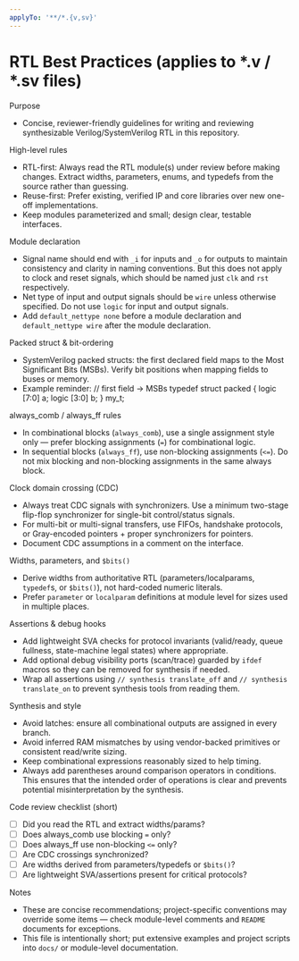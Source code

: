 ```yaml
---
applyTo: '**/*.{v,sv}'
---
```


# RTL Best Practices (applies to *.v / *.sv files)

Purpose
- Concise, reviewer-friendly guidelines for writing and reviewing synthesizable Verilog/SystemVerilog RTL in this repository.

High-level rules
- RTL-first: Always read the RTL module(s) under review before making changes. Extract widths, parameters, enums, and typedefs from the source rather than guessing.
- Reuse-first: Prefer existing, verified IP and core libraries over new one-off implementations.
- Keep modules parameterized and small; design clear, testable interfaces.

Module declaration
- Signal name should end with `_i` for inputs and `_o` for outputs to maintain consistency and clarity in naming conventions. But this does not apply to clock and reset signals, which should be named just `clk` and `rst` respectively.
- Net type of input and output signals should be `wire` unless otherwise specified. Do not use `logic` for input and output signals.
- Add `default_nettype none` before a module declaration and `default_nettype wire` after the module declaration.

Packed struct & bit-ordering
- SystemVerilog packed structs: the first declared field maps to the Most Significant Bits (MSBs). Verify bit positions when mapping fields to buses or memory.
- Example reminder:
  // first field -> MSBs
  typedef struct packed { logic [7:0] a; logic [3:0] b; } my_t;

always_comb / always_ff rules
- In combinational blocks (`always_comb`), use a single assignment style only — prefer blocking assignments (`=`) for combinational logic.
- In sequential blocks (`always_ff`), use non-blocking assignments (`<=`). Do not mix blocking and non-blocking assignments in the same always block.

Clock domain crossing (CDC)
- Always treat CDC signals with synchronizers. Use a minimum two-stage flip-flop synchronizer for single-bit control/status signals.
- For multi-bit or multi-signal transfers, use FIFOs, handshake protocols, or Gray-encoded pointers + proper synchronizers for pointers.
- Document CDC assumptions in a comment on the interface.

Widths, parameters, and `$bits()`
- Derive widths from authoritative RTL (parameters/localparams, `typedef`s, or `$bits()`), not hard-coded numeric literals.
- Prefer `parameter` or `localparam` definitions at module level for sizes used in multiple places.

Assertions & debug hooks
- Add lightweight SVA checks for protocol invariants (valid/ready, queue fullness, state-machine legal states) where appropriate.
- Add optional debug visibility ports (scan/trace) guarded by `ifdef` macros so they can be removed for synthesis if needed.
- Wrap all assertions using `// synthesis translate_off` and `// synthesis translate_on` to prevent synthesis tools from reading them.

Synthesis and style
- Avoid latches: ensure all combinational outputs are assigned in every branch.
- Avoid inferred RAM mismatches by using vendor-backed primitives or consistent read/write sizing.
- Keep combinational expressions reasonably sized to help timing.
- Always add parentheses around comparison operators in conditions. This ensures that the intended order of operations is clear and prevents potential misinterpretation by the synthesis.

Code review checklist (short)
- [ ] Did you read the RTL and extract widths/params?  
- [ ] Does always_comb use blocking `=` only?  
- [ ] Does always_ff use non-blocking `<=` only?  
- [ ] Are CDC crossings synchronized?  
- [ ] Are widths derived from parameters/typedefs or `$bits()`?  
- [ ] Are lightweight SVA/assertions present for critical protocols?  

Notes
- These are concise recommendations; project-specific conventions may override some items — check module-level comments and `README` documents for exceptions.
- This file is intentionally short; put extensive examples and project scripts into `docs/` or module-level documentation.
